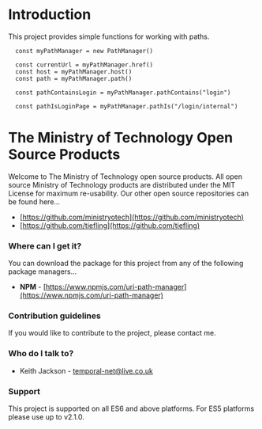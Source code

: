 # Introduction
This project provides simple functions for working with paths.

      const myPathManager = new PathManager()
    
      const currentUrl = myPathManager.href()
      const host = myPathManager.host()
      const path = myPathManager.path()
    
      const pathContainsLogin = myPathManager.pathContains("login")
    
      const pathIsLoginPage = myPathManager.pathIs("/login/internal")

# The Ministry of Technology Open Source Products
Welcome to The Ministry of Technology open source products. All open source Ministry of Technology products are distributed under the MIT License for maximum re-usability.
Our other open source repositories can be found here...

* [https://github.com/ministryotech](https://github.com/ministryotech)
* [https://github.com/tiefling](https://github.com/tiefling)

### Where can I get it?
You can download the package for this project from any of the following package managers...

- **NPM** - [https://www.npmjs.com/uri-path-manager](https://www.npmjs.com/uri-path-manager)

### Contribution guidelines
If you would like to contribute to the project, please contact me.

### Who do I talk to?
* Keith Jackson - temporal-net@live.co.uk

### Support
This project is supported on all ES6 and above platforms. For ES5 platforms please use up to v2.1.0.
